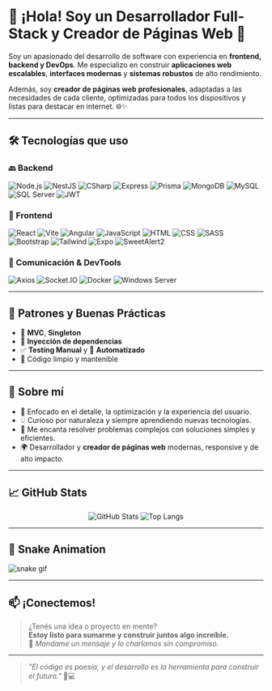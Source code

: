 # 👋 ¡Hola! Soy un Desarrollador Full-Stack y Creador de Páginas Web 🚀

Soy un apasionado del desarrollo de software con experiencia en **frontend, backend y DevOps**. Me especializo en construir **aplicaciones web escalables**, **interfaces modernas** y **sistemas robustos** de alto rendimiento.

Además, soy **creador de páginas web profesionales**, adaptadas a las necesidades de cada cliente, optimizadas para todos los dispositivos y listas para destacar en internet. 🌐✨

---

## 🛠️ Tecnologías que uso

### 🔙 Backend
![Node.js](https://img.shields.io/badge/Node.js-339933?style=for-the-badge&logo=nodedotjs&logoColor=white)
![NestJS](https://img.shields.io/badge/NestJS-E0234E?style=for-the-badge&logo=nestjs&logoColor=white)
![CSharp](https://img.shields.io/badge/C%23-239120?style=for-the-badge&logo=csharp&logoColor=white)
![Express](https://img.shields.io/badge/Express.js-000000?style=for-the-badge&logo=express&logoColor=white)
![Prisma](https://img.shields.io/badge/Prisma-2D3748?style=for-the-badge&logo=prisma&logoColor=white)
![MongoDB](https://img.shields.io/badge/MongoDB-47A248?style=for-the-badge&logo=mongodb&logoColor=white)
![MySQL](https://img.shields.io/badge/MySQL-00758F?style=for-the-badge&logo=mysql&logoColor=white)
![SQL Server](https://img.shields.io/badge/SQL%20Server-CC2927?style=for-the-badge&logo=microsoftsqlserver&logoColor=white)
![JWT](https://img.shields.io/badge/JWT-black?style=for-the-badge&logo=JSON%20web%20tokens)

### 🎨 Frontend
![React](https://img.shields.io/badge/React-20232A?style=for-the-badge&logo=react&logoColor=61DAFB)
![Vite](https://img.shields.io/badge/Vite-646CFF?style=for-the-badge&logo=vite&logoColor=white)
![Angular](https://img.shields.io/badge/Angular-DD0031?style=for-the-badge&logo=angular&logoColor=white)
![JavaScript](https://img.shields.io/badge/JavaScript-F7DF1E?style=for-the-badge&logo=javascript&logoColor=black)
![HTML](https://img.shields.io/badge/HTML5-E34F26?style=for-the-badge&logo=html5&logoColor=white)
![CSS](https://img.shields.io/badge/CSS3-1572B6?style=for-the-badge&logo=css3&logoColor=white)
![SASS](https://img.shields.io/badge/SASS-CC6699?style=for-the-badge&logo=sass&logoColor=white)
![Bootstrap](https://img.shields.io/badge/Bootstrap-563D7C?style=for-the-badge&logo=bootstrap&logoColor=white)
![Tailwind](https://img.shields.io/badge/Tailwind_CSS-38B2AC?style=for-the-badge&logo=tailwind-css&logoColor=white)
![Expo](https://img.shields.io/badge/Expo-1B1F23?style=for-the-badge&logo=expo&logoColor=white)
![SweetAlert2](https://img.shields.io/badge/SweetAlert2-FF5F6D?style=for-the-badge&logo=sweetalert&logoColor=white)

### 🔌 Comunicación & DevTools
![Axios](https://img.shields.io/badge/Axios-5A29E4?style=for-the-badge&logo=axios&logoColor=white)
![Socket.IO](https://img.shields.io/badge/Socket.io-010101?style=for-the-badge&logo=socketdotio&logoColor=white)
![Docker](https://img.shields.io/badge/Docker-2496ED?style=for-the-badge&logo=docker&logoColor=white)
![Windows Server](https://img.shields.io/badge/Windows_Server-0078D6?style=for-the-badge&logo=windows&logoColor=white)

---

## 📐 Patrones y Buenas Prácticas

- 🔁 **MVC**, **Singleton**
- 🧩 **Inyección de dependencias**
- ✅ **Testing Manual** y 🤖 **Automatizado**
- 🧼 Código limpio y mantenible

---

## 🚀 Sobre mí

- 🎯 Enfocado en el detalle, la optimización y la experiencia del usuario.
- 💡 Curioso por naturaleza y siempre aprendiendo nuevas tecnologías.
- 🧠 Me encanta resolver problemas complejos con soluciones simples y eficientes.
- 🌍 Desarrollador y **creador de páginas web** modernas, responsive y de alto impacto.

---

## 📈 GitHub Stats

<p align="center">
  <img src="https://github-readme-stats.vercel.app/api?username=TU-USUARIO&show_icons=true&theme=tokyonight" alt="GitHub Stats" />
  <img src="https://github-readme-stats.vercel.app/api/top-langs/?username=TU-USUARIO&layout=compact&theme=tokyonight" alt="Top Langs" />
</p>

---

## 🐍 Snake Animation

![snake gif](https://github.com/Mateo-Mainero/Mateo-Mainero/blob/output/github-contribution-grid-snake.svg)

---

## 📫 ¡Conectemos!

> ¿Tenés una idea o proyecto en mente?  
> **Estoy listo para sumarme y construir juntos algo increíble.**  
> 💌 _Mandame un mensaje y lo charlamos sin compromiso._

---

> _"El código es poesía, y el desarrollo es la herramienta para construir el futuro."_ 🧠💻


